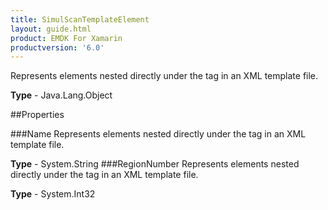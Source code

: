 ```yaml
---
title: SimulScanTemplateElement
layout: guide.html
product: EMDK For Xamarin 
productversion: '6.0' 
---
```

Represents elements nested directly under the tag in an XML template file.

**Type** - Java.Lang.Object

##Properties

###Name
Represents elements nested directly under the tag in an XML template file.

**Type** - System.String
###RegionNumber
Represents elements nested directly under the tag in an XML template file.

**Type** - System.Int32

